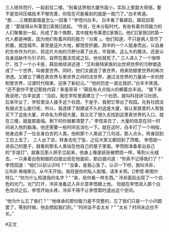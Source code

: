 三人结伴而行，一起前往二楼，“别看这界徊大厦外面小，实际上里面大得很。要不是空间压缩技术不够完善，你现在可能看到的就是一扇门了。”白丰笑道。
“那……三楼那面墙是怎么一回事？”李悟问白丰。
白丰看了看薛启，薛启回答道：“那就得从布莱恩[[家族]]说起。
“传说，在未分裂时代，有些有着共同能力的人们聚集到一起，形成了各个族群，其中就有布莱恩[[家族]]。他们[[家族]]的第一代人都是神医，因为他们有着共同的能力『分离 』。他们知道，不只是病人受尽了折磨，就连城市，甚至是这片大地，都饱受折磨。其中的一个人挺身而出，以自身的生命作为代价，将这片大地的污秽分离了出去，毕竟嘛，这么大的魔法，还是以自身血脉作为引子的，自然在魔法完成之后，他也就死了。”
三人进入了一个咖啡厅，找了一个小卡座，薛启继续讲述道：“艾利奥特家族的出世把世界的污秽塑造成了一个世界，叫做里世界。同时，他们又塑造了表世界，用来防御里世界的再次渗透。又建立了横在表世界与里世界之间的法世界，通过法世界的力量进一步的控制里世界，过渡时代结束，迎来了新纪元。”
“他的历史一直比我好。”白丰半笑道。
“还不是你不爱记那些内容！笨蛋哥哥！”薛启有点点恼火的朝着白丰说。
“接下来我说吧，”白丰说道：“当初，我在学校里面建立了一个社团，就叫科技研习社团，后来毕业了，学校里没人接手这个社团，于是乎，我把它带出了校园。光有社团没有据点怎么能行呢，所以，我选择了刚建成不久的这座大厦，我让家族里的人帮我买下了这座大厦，并命名为界徊大厦。我又花了很久去找到这里表世界的入口，就在三楼，就是那面墙。剩下的你就都清楚了。”
李悟呆住了，大量的信息在同一时间进入他的脑海，他还需要一些时间去消化一下。就在这时，白丰打了一个响指，他身边来了一位全身白衣的人类。他和那个人类说了几句话，那人点头，转身回到工位上去了。
三人出了店，转身去吃了饭，之后大家又都回到了顶楼。
李悟刚一进自己的屋子，就看到那名人类站在他自己的屋子里面。李悟刚准备拿出自己的“手提灯”，就看见那人把手立起来，他身上像是纸张被燃烧一样，等到火光褪去，一只身着白色制服的白狼出现在他面前，那白狼问道：“你真不记得我们了？”
李悟回道：“咱们以前认识吗？”
“没事，是我心急了。认识一下吧，我叫泠非，[[泠非·弗格斯]]。从今天开始，我将是你的私人助理。请多关照。[[李悟·斯图尔特]]。”
“你为什么知道我的名字？”
“来，给你看一样东西。”
泠非面前出现了一个白色的光门。光门打开，泠非准备迈入并示意李悟跟上他。
但就在李悟进入那个白色空间之后，李悟开始头疼，泠非不得不让李悟暂时退出这个空间。

“他为什么忘了我们？”
“他继承的那份能力是不完整的，忘了我们只是一个小问题罢了，等到时候，他会想起我们的。”
“时间会不会太长？”
“太长？时间永远也不长。”



#正文